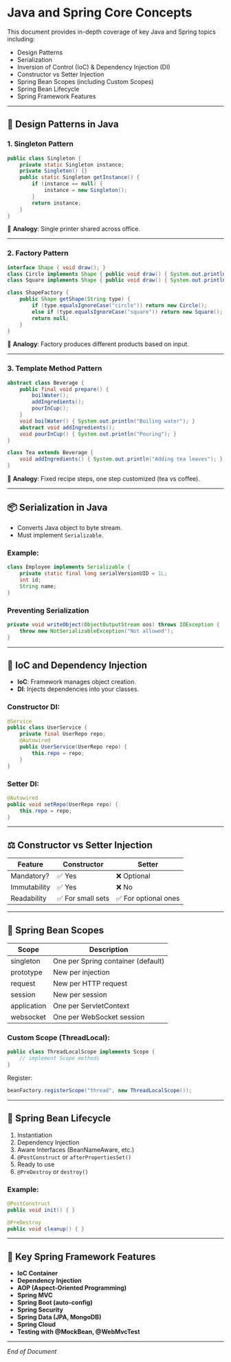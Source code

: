 
# Java and Spring Core Concepts

This document provides in-depth coverage of key Java and Spring topics including:
- Design Patterns
- Serialization
- Inversion of Control (IoC) & Dependency Injection (DI)
- Constructor vs Setter Injection
- Spring Bean Scopes (including Custom Scopes)
- Spring Bean Lifecycle
- Spring Framework Features

---

## 🎯 Design Patterns in Java

### 1. Singleton Pattern

```java
public class Singleton {
    private static Singleton instance;
    private Singleton() {}
    public static Singleton getInstance() {
        if (instance == null) {
            instance = new Singleton();
        }
        return instance;
    }
}
```

📌 **Analogy**: Single printer shared across office.

---

### 2. Factory Pattern

```java
interface Shape { void draw(); }
class Circle implements Shape { public void draw() { System.out.println("Circle"); } }
class Square implements Shape { public void draw() { System.out.println("Square"); } }

class ShapeFactory {
    public Shape getShape(String type) {
        if (type.equalsIgnoreCase("circle")) return new Circle();
        else if (type.equalsIgnoreCase("square")) return new Square();
        return null;
    }
}
```

📌 **Analogy**: Factory produces different products based on input.

---

### 3. Template Method Pattern

```java
abstract class Beverage {
    public final void prepare() {
        boilWater();
        addIngredients();
        pourInCup();
    }
    void boilWater() { System.out.println("Boiling water"); }
    abstract void addIngredients();
    void pourInCup() { System.out.println("Pouring"); }
}

class Tea extends Beverage {
    void addIngredients() { System.out.println("Adding tea leaves"); }
}
```

📌 **Analogy**: Fixed recipe steps, one step customized (tea vs coffee).

---

## 📦 Serialization in Java

- Converts Java object to byte stream.
- Must implement `Serializable`.

### Example:

```java
class Employee implements Serializable {
    private static final long serialVersionUID = 1L;
    int id;
    String name;
}
```

### Preventing Serialization

```java
private void writeObject(ObjectOutputStream oos) throws IOException {
    throw new NotSerializableException("Not allowed");
}
```

---

## 🔁 IoC and Dependency Injection

- **IoC**: Framework manages object creation.
- **DI**: Injects dependencies into your classes.

### Constructor DI:

```java
@Service
public class UserService {
    private final UserRepo repo;
    @Autowired
    public UserService(UserRepo repo) {
        this.repo = repo;
    }
}
```

### Setter DI:

```java
@Autowired
public void setRepo(UserRepo repo) {
    this.repo = repo;
}
```

---

## ⚖️ Constructor vs Setter Injection

| Feature             | Constructor           | Setter               |
|---------------------|------------------------|-----------------------|
| Mandatory?          | ✅ Yes                | ❌ Optional          |
| Immutability        | ✅ Yes                | ❌ No                |
| Readability         | ✅ For small sets     | ✅ For optional ones |

---

## 🌱 Spring Bean Scopes

| Scope       | Description                         |
|-------------|-------------------------------------|
| singleton   | One per Spring container (default)  |
| prototype   | New per injection                   |
| request     | New per HTTP request                |
| session     | New per session                     |
| application | One per ServletContext              |
| websocket   | One per WebSocket session           |

### Custom Scope (ThreadLocal):

```java
public class ThreadLocalScope implements Scope {
    // implement Scope methods
}
```

Register:

```java
beanFactory.registerScope("thread", new ThreadLocalScope());
```

---

## 🌿 Spring Bean Lifecycle

1. Instantiation
2. Dependency Injection
3. Aware Interfaces (BeanNameAware, etc.)
4. `@PostConstruct` or `afterPropertiesSet()`
5. Ready to use
6. `@PreDestroy` or `destroy()`

### Example:

```java
@PostConstruct
public void init() { }

@PreDestroy
public void cleanup() { }
```

---

## 🚀 Key Spring Framework Features

- **IoC Container**
- **Dependency Injection**
- **AOP (Aspect-Oriented Programming)**
- **Spring MVC**
- **Spring Boot (auto-config)**
- **Spring Security**
- **Spring Data (JPA, MongoDB)**
- **Spring Cloud**
- **Testing with @MockBean, @WebMvcTest**

---

_End of Document_
